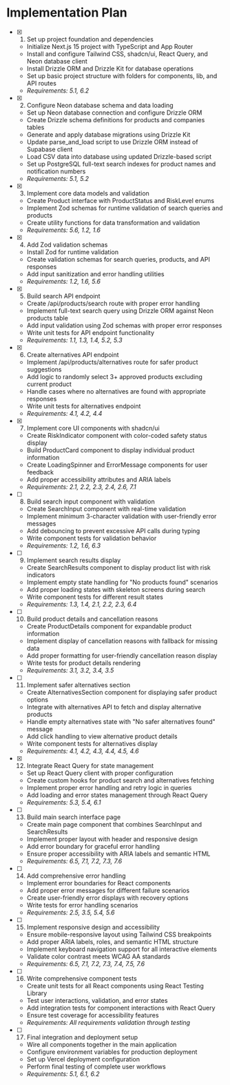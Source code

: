# Implementation Plan

- [x] 1. Set up project foundation and dependencies
  - Initialize Next.js 15 project with TypeScript and App Router
  - Install and configure Tailwind CSS, shadcn/ui, React Query, and Neon database client
  - Install Drizzle ORM and Drizzle Kit for database operations
  - Set up basic project structure with folders for components, lib, and API routes
  - _Requirements: 5.1, 6.2_

- [x] 2. Configure Neon database schema and data loading
  - Set up Neon database connection and configure Drizzle ORM
  - Create Drizzle schema definitions for products and companies tables
  - Generate and apply database migrations using Drizzle Kit
  - Update parse_and_load script to use Drizzle ORM instead of Supabase client
  - Load CSV data into database using updated Drizzle-based script
  - Set up PostgreSQL full-text search indexes for product names and notification numbers
  - _Requirements: 5.1, 5.2_

- [x] 3. Implement core data models and validation
  - Create Product interface with ProductStatus and RiskLevel enums
  - Implement Zod schemas for runtime validation of search queries and products
  - Create utility functions for data transformation and validation
  - _Requirements: 5.6, 1.2, 1.6_

- [x] 4. Add Zod validation schemas
  - Install Zod for runtime validation
  - Create validation schemas for search queries, products, and API responses
  - Add input sanitization and error handling utilities
  - _Requirements: 1.2, 1.6, 5.6_

- [x] 5. Build search API endpoint
  - Create /api/products/search route with proper error handling
  - Implement full-text search query using Drizzle ORM against Neon products table
  - Add input validation using Zod schemas with proper error responses
  - Write unit tests for API endpoint functionality
  - _Requirements: 1.1, 1.3, 1.4, 5.2, 5.3_

- [x] 6. Create alternatives API endpoint
  - Implement /api/products/alternatives route for safer product suggestions
  - Add logic to randomly select 3+ approved products excluding current product
  - Handle cases where no alternatives are found with appropriate responses
  - Write unit tests for alternatives endpoint
  - _Requirements: 4.1, 4.2, 4.4_

- [x] 7. Implement core UI components with shadcn/ui
  - Create RiskIndicator component with color-coded safety status display
  - Build ProductCard component to display individual product information
  - Create LoadingSpinner and ErrorMessage components for user feedback
  - Add proper accessibility attributes and ARIA labels
  - _Requirements: 2.1, 2.2, 2.3, 2.4, 2.6, 7.1_

- [ ] 8. Build search input component with validation
  - Create SearchInput component with real-time validation
  - Implement minimum 3-character validation with user-friendly error messages
  - Add debouncing to prevent excessive API calls during typing
  - Write component tests for validation behavior
  - _Requirements: 1.2, 1.6, 6.3_

- [ ] 9. Implement search results display
  - Create SearchResults component to display product list with risk indicators
  - Implement empty state handling for "No products found" scenarios
  - Add proper loading states with skeleton screens during search
  - Write component tests for different result states
  - _Requirements: 1.3, 1.4, 2.1, 2.2, 2.3, 6.4_

- [ ] 10. Build product details and cancellation reasons
  - Create ProductDetails component for expandable product information
  - Implement display of cancellation reasons with fallback for missing data
  - Add proper formatting for user-friendly cancellation reason display
  - Write tests for product details rendering
  - _Requirements: 3.1, 3.2, 3.4, 3.5_

- [ ] 11. Implement safer alternatives section
  - Create AlternativesSection component for displaying safer product options
  - Integrate with alternatives API to fetch and display alternative products
  - Handle empty alternatives state with "No safer alternatives found" message
  - Add click handling to view alternative product details
  - Write component tests for alternatives display
  - _Requirements: 4.1, 4.2, 4.3, 4.4, 4.5, 4.6_

- [x] 12. Integrate React Query for state management
  - Set up React Query client with proper configuration
  - Create custom hooks for product search and alternatives fetching
  - Implement proper error handling and retry logic in queries
  - Add loading and error states management through React Query
  - _Requirements: 5.3, 5.4, 6.1_

- [ ] 13. Build main search interface page
  - Create main page component that combines SearchInput and SearchResults
  - Implement proper layout with header and responsive design
  - Add error boundary for graceful error handling
  - Ensure proper accessibility with ARIA labels and semantic HTML
  - _Requirements: 6.5, 7.1, 7.2, 7.3, 7.6_

- [ ] 14. Add comprehensive error handling
  - Implement error boundaries for React components
  - Add proper error messages for different failure scenarios
  - Create user-friendly error displays with recovery options
  - Write tests for error handling scenarios
  - _Requirements: 2.5, 3.5, 5.4, 5.6_

- [ ] 15. Implement responsive design and accessibility
  - Ensure mobile-responsive layout using Tailwind CSS breakpoints
  - Add proper ARIA labels, roles, and semantic HTML structure
  - Implement keyboard navigation support for all interactive elements
  - Validate color contrast meets WCAG AA standards
  - _Requirements: 6.5, 7.1, 7.2, 7.3, 7.4, 7.5, 7.6_

- [ ] 16. Write comprehensive component tests
  - Create unit tests for all React components using React Testing Library
  - Test user interactions, validation, and error states
  - Add integration tests for component interactions with React Query
  - Ensure test coverage for accessibility features
  - _Requirements: All requirements validation through testing_

- [ ] 17. Final integration and deployment setup
  - Wire all components together in the main application
  - Configure environment variables for production deployment
  - Set up Vercel deployment configuration
  - Perform final testing of complete user workflows
  - _Requirements: 5.1, 6.1, 6.2_
